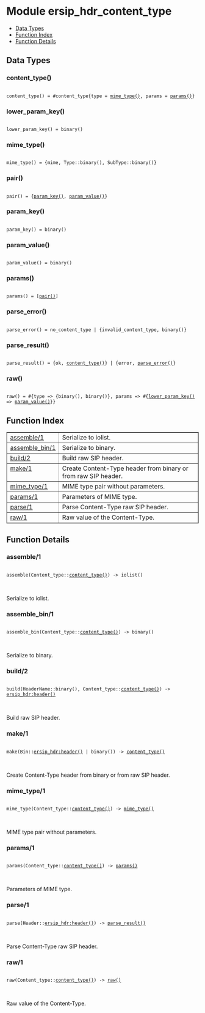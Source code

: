 

# Module ersip_hdr_content_type #
* [Data Types](#types)
* [Function Index](#index)
* [Function Details](#functions)

<a name="types"></a>

## Data Types ##




### <a name="type-content_type">content_type()</a> ###


<pre><code>
content_type() = #content_type{type = <a href="#type-mime_type">mime_type()</a>, params = <a href="#type-params">params()</a>}
</code></pre>




### <a name="type-lower_param_key">lower_param_key()</a> ###


<pre><code>
lower_param_key() = binary()
</code></pre>




### <a name="type-mime_type">mime_type()</a> ###


<pre><code>
mime_type() = {mime, Type::binary(), SubType::binary()}
</code></pre>




### <a name="type-pair">pair()</a> ###


<pre><code>
pair() = {<a href="#type-param_key">param_key()</a>, <a href="#type-param_value">param_value()</a>}
</code></pre>




### <a name="type-param_key">param_key()</a> ###


<pre><code>
param_key() = binary()
</code></pre>




### <a name="type-param_value">param_value()</a> ###


<pre><code>
param_value() = binary()
</code></pre>




### <a name="type-params">params()</a> ###


<pre><code>
params() = [<a href="#type-pair">pair()</a>]
</code></pre>




### <a name="type-parse_error">parse_error()</a> ###


<pre><code>
parse_error() = no_content_type | {invalid_content_type, binary()}
</code></pre>




### <a name="type-parse_result">parse_result()</a> ###


<pre><code>
parse_result() = {ok, <a href="#type-content_type">content_type()</a>} | {error, <a href="#type-parse_error">parse_error()</a>}
</code></pre>




### <a name="type-raw">raw()</a> ###


<pre><code>
raw() = #{type =&gt; {binary(), binary()}, params =&gt; #{<a href="#type-lower_param_key">lower_param_key()</a> =&gt; <a href="#type-param_value">param_value()</a>}}
</code></pre>

<a name="index"></a>

## Function Index ##


<table width="100%" border="1" cellspacing="0" cellpadding="2" summary="function index"><tr><td valign="top"><a href="#assemble-1">assemble/1</a></td><td>Serialize to iolist.</td></tr><tr><td valign="top"><a href="#assemble_bin-1">assemble_bin/1</a></td><td>Serialize to binary.</td></tr><tr><td valign="top"><a href="#build-2">build/2</a></td><td>Build raw SIP header.</td></tr><tr><td valign="top"><a href="#make-1">make/1</a></td><td>Create Content-Type header from binary or from raw SIP header.</td></tr><tr><td valign="top"><a href="#mime_type-1">mime_type/1</a></td><td>MIME type pair without parameters.</td></tr><tr><td valign="top"><a href="#params-1">params/1</a></td><td>Parameters of MIME type.</td></tr><tr><td valign="top"><a href="#parse-1">parse/1</a></td><td>Parse Content-Type raw SIP header.</td></tr><tr><td valign="top"><a href="#raw-1">raw/1</a></td><td>Raw value of the Content-Type.</td></tr></table>


<a name="functions"></a>

## Function Details ##

<a name="assemble-1"></a>

### assemble/1 ###

<pre><code>
assemble(Content_type::<a href="#type-content_type">content_type()</a>) -&gt; iolist()
</code></pre>
<br />

Serialize to iolist.

<a name="assemble_bin-1"></a>

### assemble_bin/1 ###

<pre><code>
assemble_bin(Content_type::<a href="#type-content_type">content_type()</a>) -&gt; binary()
</code></pre>
<br />

Serialize to binary.

<a name="build-2"></a>

### build/2 ###

<pre><code>
build(HeaderName::binary(), Content_type::<a href="#type-content_type">content_type()</a>) -&gt; <a href="ersip_hdr.md#type-header">ersip_hdr:header()</a>
</code></pre>
<br />

Build raw SIP header.

<a name="make-1"></a>

### make/1 ###

<pre><code>
make(Bin::<a href="ersip_hdr.md#type-header">ersip_hdr:header()</a> | binary()) -&gt; <a href="#type-content_type">content_type()</a>
</code></pre>
<br />

Create Content-Type header from binary or from raw SIP header.

<a name="mime_type-1"></a>

### mime_type/1 ###

<pre><code>
mime_type(Content_type::<a href="#type-content_type">content_type()</a>) -&gt; <a href="#type-mime_type">mime_type()</a>
</code></pre>
<br />

MIME type pair without parameters.

<a name="params-1"></a>

### params/1 ###

<pre><code>
params(Content_type::<a href="#type-content_type">content_type()</a>) -&gt; <a href="#type-params">params()</a>
</code></pre>
<br />

Parameters of MIME type.

<a name="parse-1"></a>

### parse/1 ###

<pre><code>
parse(Header::<a href="ersip_hdr.md#type-header">ersip_hdr:header()</a>) -&gt; <a href="#type-parse_result">parse_result()</a>
</code></pre>
<br />

Parse Content-Type raw SIP header.

<a name="raw-1"></a>

### raw/1 ###

<pre><code>
raw(Content_type::<a href="#type-content_type">content_type()</a>) -&gt; <a href="#type-raw">raw()</a>
</code></pre>
<br />

Raw value of the Content-Type.

